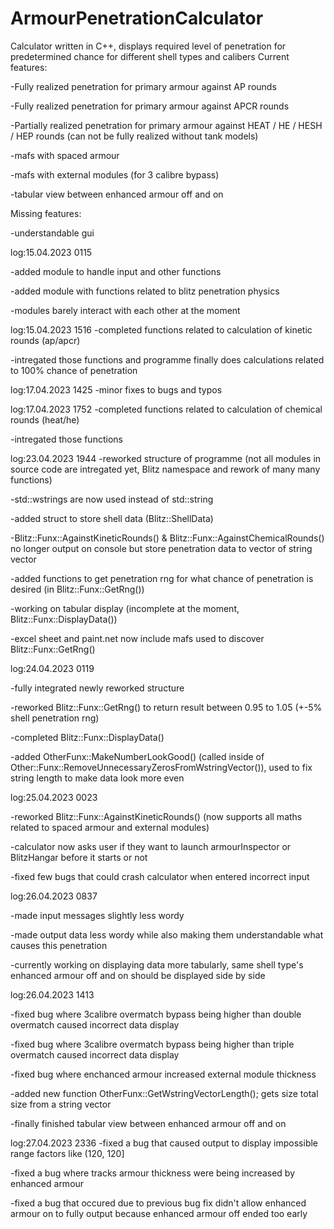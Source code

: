 # ArmourPenetrationCalculator
Calculator written in C++, displays required level of penetration for predetermined chance for different shell types and calibers
Current features:

-Fully realized penetration for primary armour against AP rounds

-Fully realized penetration for primary armour against APCR rounds

-Partially realized penetration for primary armour against HEAT / HE / HESH / HEP  rounds (can not be fully realized without tank models)

-mafs with spaced armour

-mafs with external modules (for 3 calibre bypass)

-tabular view between enhanced armour off and on


Missing features:

-understandable gui



log:15.04.2023 0115

-added module to handle input and other functions

-added module with functions related to blitz penetration physics

-modules barely interact with each other at the moment



log:15.04.2023 1516
-completed functions related to calculation of kinetic rounds (ap/apcr)

-intregated those functions and programme finally does calculations related to 100% chance of penetration



log:17.04.2023 1425
-minor fixes to bugs and typos



log:17.04.2023 1752
-completed functions related to calculation of chemical rounds (heat/he)

-intregated those functions



log:23.04.2023 1944
-reworked structure of programme (not all modules in source code are intregated yet, Blitz namespace and rework of many many functions)

-std::wstrings are now used instead of std::string

-added struct to store shell data (Blitz::ShellData)

-Blitz::Funx::AgainstKineticRounds() & Blitz::Funx::AgainstChemicalRounds() no longer output on console but store penetration data to vector of string vector 

-added functions to get penetration rng for what chance of penetration is desired (in Blitz::Funx::GetRng())

-working on tabular display (incomplete at the moment, Blitz::Funx::DisplayData())

-excel sheet and paint.net now include mafs used to discover Blitz::Funx::GetRng()



log:24.04.2023 0119

-fully integrated newly reworked structure

-reworked Blitz::Funx::GetRng() to return result between 0.95 to 1.05 (+-5% shell penetration rng)

-completed Blitz::Funx::DisplayData()

-added OtherFunx::MakeNumberLookGood() (called inside of Other::Funx::RemoveUnnecessaryZerosFromWstringVector()), used to fix string length to make data look more even



log:25.04.2023 0023

-reworked Blitz::Funx::AgainstKineticRounds() (now supports all maths related to spaced armour and external modules)

-calculator now asks user if they want to launch armourInspector or BlitzHangar before it starts or not

-fixed few bugs that could crash calculator when entered incorrect input



log:26.04.2023 0837

-made input messages slightly less wordy

-made output data less wordy while also making them understandable what causes this penetration

-currently working on displaying data more tabularly, same shell type's enhanced armour off and on should be displayed side by side 



log:26.04.2023 1413

-fixed bug where 3calibre overmatch bypass being higher than double overmatch caused incorrect data display

-fixed bug where 3calibre overmatch bypass being higher than triple overmatch caused incorrect data display

-fixed bug where enchanced armour increased external module thickness

-added new function OtherFunx::GetWstringVectorLength(); gets size total size from a string vector

-finally finished tabular view between enhanced armour off and on



log:27.04.2023 2336
-fixed a bug that caused output to display impossible range factors like (120, 120]

-fixed a bug where tracks armour thickness were being increased by enhanced armour

-fixed a bug that occured due to previous bug fix didn't allow enhanced armour on to fully output because enhanced armour off ended too early

